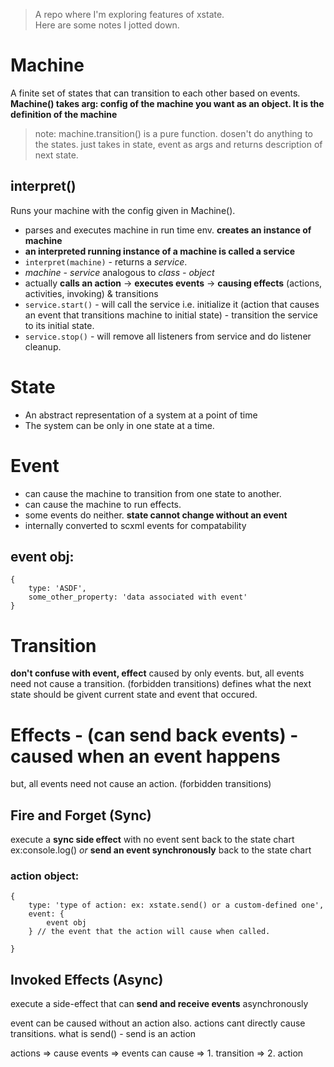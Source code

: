 > A repo where I'm exploring features of xstate.      
Here are some notes I jotted down.     


# Machine
A finite set of states that can transition to each other based on events. 
**Machine() takes arg: config of the machine you want as an object. It is the definition of the machine**        
>note: machine.transition() is a pure function. dosen't do anything to the states. just takes in state, event as args and returns description of next state.

## interpret() 
Runs your machine with the config given in Machine(). 
* parses and executes machine in run time env. **creates an instance of machine**
* **an interpreted running instance of a machine is called a service**
* ```interpret(machine)``` - returns a *service*. 
* *machine - service* analogous to *class - object*
* actually **calls an action** -> **executes events** -> **causing effects** (actions, activities, invoking) & transitions
* ```service.start()``` - will call the service i.e. initialize it (action that causes an event that transitions machine to initial state) - transition the service to its initial state. 
* ```service.stop()``` - will remove all listeners from service and do listener cleanup. 

# State
* An abstract representation of a system at a point of time
* The system can be only in one state at a time. 

# Event
* can cause the machine to transition from one state to another.
* can cause the machine to run effects.
* some events do neither. 
**state cannot change without an event**
* internally converted to scxml events for compatability     
## event obj:
```
{
    type: 'ASDF',
    some_other_property: 'data associated with event'
}
```

# Transition
**don't confuse with event, effect**
caused by only events.
but, all events need not cause a transition. (forbidden transitions)
defines what the next state should be givent current state and event that occured. 

# Effects - (can send back events) - caused when an event happens
but, all events need not cause an action. (forbidden transitions)
## Fire and Forget (Sync)
execute a **sync side effect** with no event sent back to the state chart ex:console.log() *or* **send an event synchronously** back to the state chart

### action object: 
```
{
    type: 'type of action: ex: xstate.send() or a custom-defined one',
    event: {
        event obj
    } // the event that the action will cause when called.

}
```
## Invoked Effects (Async)
execute a side-effect that can **send and receive events** asynchronously

event can be caused without an action also. actions cant directly cause transitions. 
what is send() - send is an action

actions => cause events => events can cause => 1. transition
                                            => 2. action